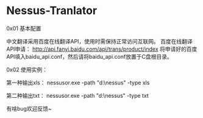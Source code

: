 # Nessus-Tranlator
0x01 基本配置

中文翻译采用百度在线翻译API，使用时需保持正常访问互联网。
百度在线翻译API申请：
http://api.fanyi.baidu.com/api/trans/product/index
将申请好的百度API填入baidu_api.conf，然后请将baidu_api.conf放置于C盘根目录。


0x02 使用实例：

第一种输出xls：
nessusor.exe -path "d:\nessus" -type xls

第二种输出txt：
nessusor.exe -path "d:\nessus" -type txt


有啥bug欢迎反馈~ 

